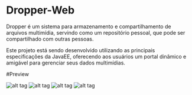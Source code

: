 # Dropper-Web

Dropper é um sistema para armazenamento e compartilhamento de arquivos multimídia, servindo como um repositório pessoal, que pode ser compartilhado com outras pessoas.

Este projeto está sendo desenvolvido utilizando as principais especificações da JavaEE, oferecendo aos usuários um portal dinâmico e amigável para gerenciar seus dados multimídias.


#Preview

![alt tag](https://cloud.githubusercontent.com/assets/22321039/22504198/56a4a88e-e85c-11e6-9402-dfb327f11d18.png)
![alt tag](https://cloud.githubusercontent.com/assets/22321039/22504199/56a8cfe0-e85c-11e6-81e4-4816481592a4.png)
![alt tag](https://cloud.githubusercontent.com/assets/22321039/22504201/56aa419a-e85c-11e6-9aae-6050e32a08a1.png)
![alt tag](https://cloud.githubusercontent.com/assets/22321039/22504200/56a9350c-e85c-11e6-92d1-2e1b464de8c9.png)

